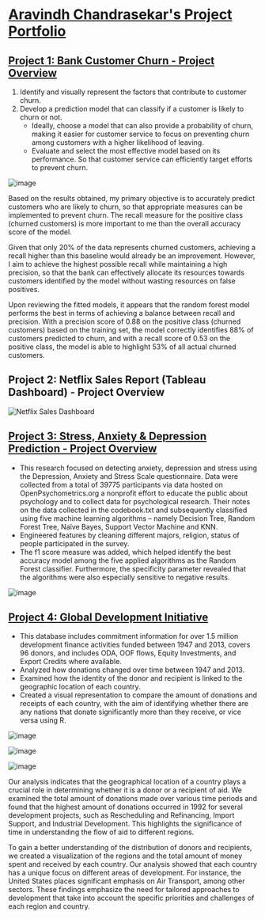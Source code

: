 # [Aravindh Chandrasekar's Project Portfolio](https://github.com/arvs3k)
## [Project 1: Bank Customer Churn - Project Overview](https://github.com/arvs3k/Customer-churn)
1. Identify and visually represent the factors that contribute to customer churn.
2. Develop a prediction model that can classify if a customer is likely to churn or not.
    * Ideally, choose a model that can also provide a probability of churn, making it easier for customer service to focus on preventing churn among customers with a higher likelihood of leaving.
    * Evaluate and select the most effective model based on its performance. So that customer service can efficiently target efforts to prevent churn.

![image](https://user-images.githubusercontent.com/110792339/230479976-3c97c2f4-4c31-4c1e-a859-e482ef694c03.png)

Based on the results obtained, my primary objective is to accurately predict customers who are likely to churn, so that appropriate measures can be implemented to prevent churn. The recall measure for the positive class (churned customers) is more important to me than the overall accuracy score of the model.

Given that only 20% of the data represents churned customers, achieving a recall higher than this baseline would already be an improvement. However, I aim to achieve the highest possible recall while maintaining a high precision, so that the bank can effectively allocate its resources towards customers identified by the model without wasting resources on false positives.

Upon reviewing the fitted models, it appears that the random forest model performs the best in terms of achieving a balance between recall and precision. With a precision score of 0.88 on the positive class (churned customers) based on the training set, the model correctly identifies 88% of customers predicted to churn, and with a recall score of 0.53 on the positive class, the model is able to highlight 53% of all actual churned customers.

## Project 2: Netflix Sales Report (Tableau Dashboard) - Project Overview

![Netflix Sales Dashboard](https://github.com/arvs3k/arvs3k.github.io/assets/110792339/54610af8-1c9e-4da4-8af2-7ced7673d031)

## [Project 3: Stress, Anxiety & Depression Prediction - Project Overview](https://github.com/arvs3k/Stress-Anxiety-Depression)
* This research focused on detecting anxiety, depression and stress using the Depression, Anxiety and Stress Scale questionnaire. Data were collected from a total of 39775 participants via data hosted on OpenPsychometrics.org a nonprofit effort to educate the public about psychology and to collect data for psychological research. Their notes on the data collected in the codebook.txt and subsequently classified using five machine learning algorithms – namely Decision Tree, Random Forest Tree, Naïve Bayes, Support Vector Machine and KNN. 
* Engineered features by cleaning different majors, religion, status of people participated in the survey.
* The f1 score measure was added, which helped identify the best accuracy model among the five applied algorithms as the Random Forest classifier. Furthermore, the specificity parameter revealed that the algorithms were also especially sensitive to negative results.

![image](https://user-images.githubusercontent.com/110792339/230479538-9c621a89-4275-4a18-8701-ade0ea86160a.png)

## [Project 4: Global Development Initiative](https://github.com/arvs3k/Global-Development-Initiative)
* This database includes commitment information for over 1.5 million development finance activities funded between 1947 and 2013, covers 96 donors, and includes ODA, OOF flows, Equity Investments, and Export Credits where available.
* Analyzed how donations changed over time between 1947 and 2013.
* Examined how the identity of the donor and recipient is linked to the geographic location of each country.
* Created a visual representation to compare the amount of donations and receipts of each country, with the aim of identifying whether there are any nations that donate significantly more than they receive, or vice versa using R.

![image](https://user-images.githubusercontent.com/110792339/230484527-7a30d519-e67e-4e63-a9a1-e69275d7001f.png)

![image](https://user-images.githubusercontent.com/110792339/230484665-8cd3cd44-2667-4ccc-a479-f235645ff911.png)

![image](https://user-images.githubusercontent.com/110792339/230484744-afe7f082-3f45-4e84-b84e-fde16a31b1d3.png)

Our analysis indicates that the geographical location of a country plays a crucial role in determining whether it is a donor or a recipient of aid. We examined the total amount of donations made over various time periods and found that the highest amount of donations occurred in 1992 for several development projects, such as Rescheduling and Refinancing, Import Support, and Industrial Development. This highlights the significance of time in understanding the flow of aid to different regions.

To gain a better understanding of the distribution of donors and recipients, we created a visualization of the regions and the total amount of money spent and received by each country. Our analysis showed that each country has a unique focus on different areas of development. For instance, the United States places significant emphasis on Air Transport, among other sectors. These findings emphasize the need for tailored approaches to development that take into account the specific priorities and challenges of each region and country.
